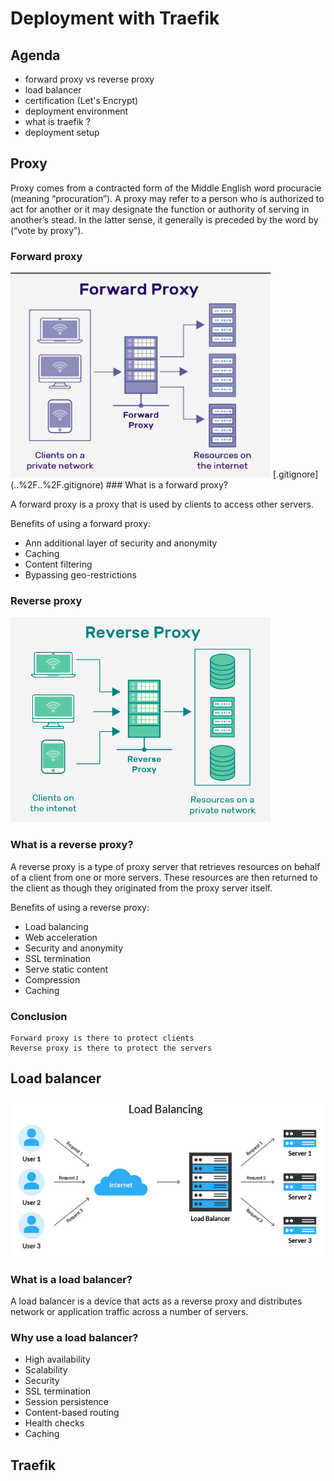 # Deployment with Traefik

## Agenda

- forward proxy vs reverse proxy
- load balancer
- certification (Let's Encrypt)
- deployment environment
- what is traefik ?
- deployment setup

## Proxy

Proxy comes from a contracted form of the Middle English word procuracie (meaning “procuration”).
A proxy may refer to a person who is authorized to act for another or it may designate the
function or authority of serving in another’s stead. In the latter sense, it generally is
preceded by the word by (“vote by proxy”).

### Forward proxy

<img src="../images/forward-proxy.png" height="328" width="416" alt="forward-proxy">
[.gitignore](..%2F..%2F.gitignore)
### What is a forward proxy?

A forward proxy is a proxy that is used by clients to access other servers.

Benefits of using a forward proxy:

- Ann additional layer of security and anonymity
- Caching
- Content filtering
- Bypassing geo-restrictions

### Reverse proxy

<img src="../images/reverse-proxy.png" height="328" width="416" alt="reverse-proxy">

### What is a reverse proxy?

A reverse proxy is a type of proxy server that retrieves resources on behalf of a client from one or more servers. 
These resources are then returned to the client as though they originated from the proxy server itself.


Benefits of using a reverse proxy:

- Load balancing
- Web acceleration
- Security and anonymity
- SSL termination
- Serve static content
- Compression
- Caching

### Conclusion

    Forward proxy is there to protect clients
    Reverse proxy is there to protect the servers

## Load balancer

<img src="../images/load-balancer.png" height="255" width="615" alt="load-balancer">

### What is a load balancer?

A load balancer is a device that acts as a reverse proxy and distributes network or application traffic across a
number of servers.


### Why use a load balancer?

- High availability
- Scalability
- Security
- SSL termination
- Session persistence
- Content-based routing
- Health checks
- Caching

## Traefik




